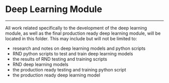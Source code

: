 # Deep Learning Module

---

All work related specifically to the development of the deep learning module, as well as the final production ready deep learning module, will be located in this folder.
This may include but will not be limited to:

* research and notes on deep learning models and python scripts
* RND python scripts to test and train deep learning models
* the results of RND testing and training scripts
* RND deep learning models
* the production ready testing and training python script
* the production ready deep learning model
